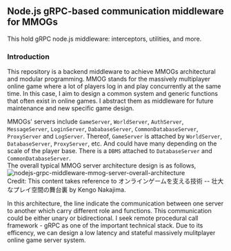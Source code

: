 ## Node.js gRPC-based communication middleware for MMOGs  
This hold gRPC node.js middleware: interceptors, utilities, and more.
### Introduction
This repository is a backend middleware to achieve MMOGs architectural and modular programming. MMOG stands for the massively multiplayer online game where a lot of players log in and play concurrently at the same time. In this case, I aim to design a common system and generic functions that often exist in online games. I abstract them as middleware for future maintenance and new specific game design.  


MMOGs' servers include `GameServer`, `WorldServer`, `AuthServer`, `MessageServer`, `LoginServer`, `DababaseServer`, `CommonDatabaseServer`, `ProxyServer` and `LogServer`. Thereof, `GameServer` is attached by `WorldServer`, `DatabaseServer`, `ProxyServer`, etc. And could have many depending on the scale of the player base. There is a `DBMS` attached to `DatabaseServer` and `CommonDatabaseServer`.    
The overall typical MMOG server architecture design is as follows,  
![nodejs-grpc-middleware-mmog-server-overall-architecture](https://github.com/cloudchentrial/nodejs-gRPC-middleware-mmog-server/assets/31240078/3c0c21b8-8767-499f-b2f3-3b520ed798ed)  
Credit: This content takes reference to オンラインゲームを支える技術 -- 壮大なプレイ空間の舞台裏 by Kengo Nakajima.  

  
In this architecture, the line indicate the communication between one server to another which carry different role and functions. This communication could be either unary or bidirectional. I seek remote procedural call framework - gRPC as one of the important technical stack. Due to its efficency, we can design a low latency and stateful massively mulitplayer online game server system.




